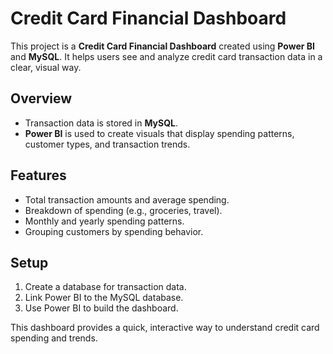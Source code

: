 # Credit Card Financial Dashboard

This project is a **Credit Card Financial Dashboard** created using **Power BI** and **MySQL**. It helps users see and analyze credit card transaction data in a clear, visual way.

## Overview

- Transaction data is stored in **MySQL**.
- **Power BI** is used to create visuals that display spending patterns, customer types, and transaction trends.

## Features

- Total transaction amounts and average spending.
- Breakdown of spending (e.g., groceries, travel).
- Monthly and yearly spending patterns.
- Grouping customers by spending behavior.

## Setup

1. Create a database for transaction data.
2. Link Power BI to the MySQL database.
3. Use Power BI to build the dashboard.

This dashboard provides a quick, interactive way to understand credit card spending and trends.
